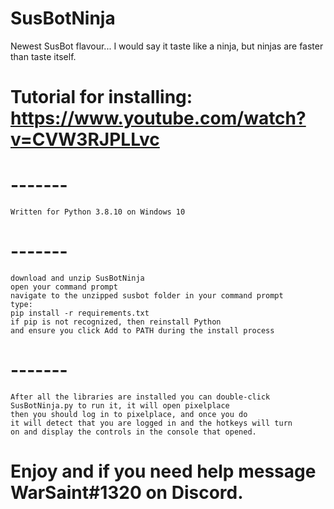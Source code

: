 # SusBotNinja
Newest SusBot flavour... I would say it taste like a ninja, but ninjas are faster than taste itself.

# Tutorial for installing: https://www.youtube.com/watch?v=CVW3RJPLLvc

# -------
    Written for Python 3.8.10 on Windows 10
# -------
    download and unzip SusBotNinja
    open your command prompt
    navigate to the unzipped susbot folder in your command prompt
    type:
    pip install -r requirements.txt
    if pip is not recognized, then reinstall Python
    and ensure you click Add to PATH during the install process

# -------
    After all the libraries are installed you can double-click
    SusBotNinja.py to run it, it will open pixelplace
    then you should log in to pixelplace, and once you do
    it will detect that you are logged in and the hotkeys will turn
    on and display the controls in the console that opened.
    
# Enjoy and if you need help message WarSaint#1320 on Discord.
